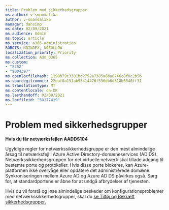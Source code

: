 ```yaml
---
title: Problem med sikkerhedsgrupper
ms.author: v-smandalika
author: v-smandalika
manager: dansimp
ms.date: 02/09/2021
ms.audience: Admin
ms.topic: article
ms.service: o365-administration
ROBOTS: NOINDEX, NOFOLLOW
localization_priority: Priority
ms.collection: Adm_O365
ms.custom:
- "8252"
- "9004397"
ms.openlocfilehash: 1198b79c3301bd2752a7385a6ba6746c8f0c2b5b
ms.sourcegitcommit: 22eaf0a151ab95414476f596db8d318b6540ff31
ms.translationtype: MT
ms.contentlocale: da-DK
ms.lasthandoff: 02/09/2021
ms.locfileid: "50177419"
---
```

# <a name="issue-with-security-groups"></a>Problem med sikkerhedsgrupper

**Hvis du får netværksfejlen AADDS104**

Ugyldige regler for netværkssikkerhedsgruppe er den mest almindelige årsag til netværksfejl i Azure Active Directory-domæneservices (AD DS). Netværkssikkerhedsgruppen for det virtuelle netværk skal tillade adgang til bestemte porte og protokoller. Hvis disse porte blokeres, kan Azure-platformen ikke overvåge eller opdatere det administrerede domæne. Synkroniseringen mellem Azure AD og Azure AD DS påvirkes også. Sørg for, at standardportene er åbne for at undgå afbrydelser af tjenesten.

Hvis du vil forstå og løse almindelige beskeder om konfigurationsproblemer med netværkssikkerhedsgrupper, skal du [se Tilføj og Bekræft sikkerhedsgrupper.](https://docs.microsoft.com/azure/active-directory-domain-services/alert-nsg#verify-and-edit-existing-security-rules)
